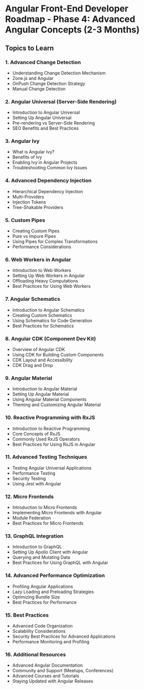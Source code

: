 # Angular Front-End Developer Roadmap - Phase 4: Advanced Angular Concepts (2-3 Months)

## Topics to Learn

### 1. Advanced Change Detection
- Understanding Change Detection Mechanism
- Zone.js and Angular
- OnPush Change Detection Strategy
- Manual Change Detection

### 2. Angular Universal (Server-Side Rendering)
- Introduction to Angular Universal
- Setting Up Angular Universal
- Pre-rendering vs Server-Side Rendering
- SEO Benefits and Best Practices

### 3. Angular Ivy
- What is Angular Ivy?
- Benefits of Ivy
- Enabling Ivy in Angular Projects
- Troubleshooting Common Ivy Issues

### 4. Advanced Dependency Injection
- Hierarchical Dependency Injection
- Multi-Providers
- Injection Tokens
- Tree-Shakable Providers

### 5. Custom Pipes
- Creating Custom Pipes
- Pure vs Impure Pipes
- Using Pipes for Complex Transformations
- Performance Considerations

### 6. Web Workers in Angular
- Introduction to Web Workers
- Setting Up Web Workers in Angular
- Offloading Heavy Computations
- Best Practices for Using Web Workers

### 7. Angular Schematics
- Introduction to Angular Schematics
- Creating Custom Schematics
- Using Schematics for Code Generation
- Best Practices for Schematics

### 8. Angular CDK (Component Dev Kit)
- Overview of Angular CDK
- Using CDK for Building Custom Components
- CDK Layout and Accessibility
- CDK Drag and Drop

### 9. Angular Material
- Introduction to Angular Material
- Setting Up Angular Material
- Using Angular Material Components
- Theming and Customizing Angular Material

### 10. Reactive Programming with RxJS
- Introduction to Reactive Programming
- Core Concepts of RxJS
- Commonly Used RxJS Operators
- Best Practices for Using RxJS in Angular

### 11. Advanced Testing Techniques
- Testing Angular Universal Applications
- Performance Testing
- Security Testing
- Using Jest with Angular

### 12. Micro Frontends
- Introduction to Micro Frontends
- Implementing Micro Frontends with Angular
- Module Federation
- Best Practices for Micro Frontends

### 13. GraphQL Integration
- Introduction to GraphQL
- Setting Up Apollo Client with Angular
- Querying and Mutating Data
- Best Practices for Using GraphQL with Angular

### 14. Advanced Performance Optimization
- Profiling Angular Applications
- Lazy Loading and Preloading Strategies
- Optimizing Bundle Size
- Best Practices for Performance

### 15. Best Practices
- Advanced Code Organization
- Scalability Considerations
- Security Best Practices for Advanced Applications
- Performance Monitoring and Profiling

### 16. Additional Resources
- Advanced Angular Documentation
- Community and Support (Meetups, Conferences)
- Advanced Courses and Tutorials
- Staying Updated with Angular Releases

